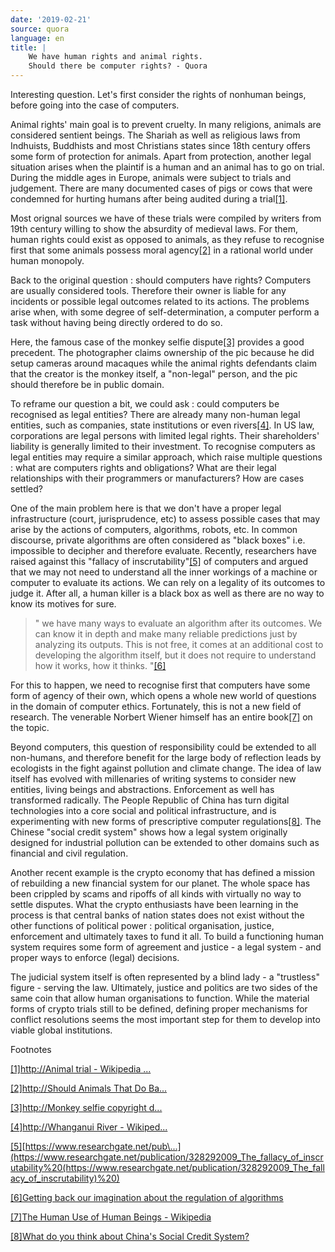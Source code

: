 ```yaml
---
date: '2019-02-21'
source: quora
language: en
title: |
    We have human rights and animal rights.
    Should there be computer rights? - Quora
---
```


Interesting question. Let\'s first consider the rights of nonhuman
beings, before going into the case of computers.

Animal rights\' main goal is to prevent cruelty. In many religions,
animals are considered sentient beings. The Shariah as well as religious
laws from Indhuists, Buddhists and most Christians states since 18th
century offers some form of protection for animals. Apart from
protection, another legal situation arises when the plaintif is a human
and an animal has to go on trial. During the middle ages in Europe,
animals were subject to trials and judgement. There are many documented
cases of pigs or cows that were condemned for hurting humans after being
audited during a trial[\[1\]](#GAtHu).

Most orignal sources we have of these trials were compiled by writers
from 19th century willing to show the absurdity of medieval laws. For
them, human rights could exist as opposed to animals, as they refuse to
recognise first that some animals possess moral agency[\[2\]](#PbQTC) in
a rational world under human monopoly.

Back to the original question : should computers have rights? Computers
are usually considered tools. Therefore their owner is liable for any
incidents or possible legal outcomes related to its actions. The
problems arise when, with some degree of self-determination, a computer
perform a task without having being directly ordered to do so.

Here, the famous case of the monkey selfie dispute[\[3\]](#RFUNK)
provides a good precedent. The photographer claims ownership of the pic
because he did setup cameras around macaques while the animal rights
defendants claim that the creator is the monkey itself, a \"non-legal\"
person, and the pic should therefore be in public domain.

To reframe our question a bit, we could ask : could computers be
recognised as legal entities? There are already many non-human legal
entities, such as companies, state institutions or even
rivers[\[4\]](#lcTZC). In US law, corporations are legal persons with
limited legal rights. Their shareholders\' liability is generally
limited to their investment. To recognise computers as legal entities
may require a similar approach, which raise multiple questions : what
are computers rights and obligations? What are their legal relationships
with their programmers or manufacturers? How are cases settled?

One of the main problem here is that we don\'t have a proper legal
infrastructure (court, jurisprudence, etc) to assess possible cases that
may arise by the actions of computers, algorithms, robots, etc. In
common discourse, private algorithms are often considered as \"black
boxes\" i.e. impossible to decipher and therefore evaluate. Recently,
researchers have raised against this \"fallacy of
inscrutability\"[\[5\]](#FYpbM) of computers and argued that we may not
need to understand all the inner workings of a machine or computer to
evaluate its actions. We can rely on a legality of its outcomes to judge
it. After all, a human killer is a black box as well as there are no way
to know its motives for sure.

> \" we have many ways to evaluate an algorithm after its outcomes. We
> can know it in depth and make many reliable predictions just by
> analyzing its outputs. This is not free, it comes at an additional
> cost to developing the algorithm itself, but it does not require to
> understand how it works, how it thinks. \"[\[6\]](#vBznl)

For this to happen, we need to recognise first that computers have some
form of agency of their own, which opens a whole new world of questions
in the domain of computer ethics. Fortunately, this is not a new field
of research. The venerable Norbert Wiener himself has an entire
book[\[7\]](#WYKqv) on the topic.

Beyond computers, this question of responsibility could be extended to
all non-humans, and therefore benefit for the large body of reflection
leads by ecologists in the fight against pollution and climate change.
The idea of law itself has evolved with millenaries of writing systems
to consider new entities, living beings and abstractions. Enforcement as
well has transformed radically. The People Republic of China has turn
digital technologies into a core social and political infrastructure,
and is experimenting with new forms of prescriptive computer
regulations[\[8\]](#XiZgf). The Chinese "social credit system" shows how
a legal system originally designed for industrial pollution can be
extended to other domains such as financial and civil regulation.

Another recent example is the crypto economy that has defined a mission
of rebuilding a new financial system for our planet. The whole space has
been crippled by scams and ripoffs of all kinds with virtually no way to
settle disputes. What the crypto enthusiasts have been learning in the
process is that central banks of nation states does not exist without
the other functions of political power : political organisation,
justice, enforcement and ultimately taxes to fund it all. To build a
functioning human system requires some form of agreement and justice - a
legal system - and proper ways to enforce (legal) decisions.

The judicial system itself is often represented by a blind lady - a
\"trustless\" figure - serving the law. Ultimately, justice and politics
are two sides of the same coin that allow human organisations to
function. While the material forms of crypto trials still to be defined,
defining proper mechanisms for conflict resolutions seems the most
important step for them to develop into viable global institutions.

Footnotes

[\[1\]](#cite-GAtHu)[http://Animal trial - Wikipedia
\...](http://animal%20trial%20-%20wikipedia%20(https//en.m.wikipedia.org/wiki/Animal_trial))

[\[2\]](#cite-PbQTC)[http://Should Animals That Do
Ba\...](http://should%20animals%20that%20do%20bad%20things%20be%20tried%20in%20court/?+(https://slate.com/human-interest/2013/02/medieval-animal-trials-why-theyre-not-quite-as-crazy-as-they-sound.html))

[\[3\]](#cite-RFUNK)[http://Monkey selfie copyright
d\...](http://monkey%20selfie%20copyright%20dispute%20-%20wikipedia%20(https//en.m.wikipedia.org/wiki/Monkey_selfie_copyright_dispute)%20)

[\[4\]](#cite-lcTZC)[http://Whanganui River -
Wikiped\...](http://whanganui%20river%20-%20wikipedia%20(https//en.m.wikipedia.org/wiki/Whanganui_River))

[\[5\]](#cite-FYpbM)[https://www.researchgate.net/pub\...](https://www.researchgate.net/publication/328292009_The_fallacy_of_inscrutability%20(https://www.researchgate.net/publication/328292009_The_fallacy_of_inscrutability)%20)

[\[6\]](#cite-vBznl)[Getting back our imagination about the regulation
of algorithms](https://reticular.hypotheses.org/366)

[\[7\]](#cite-WYKqv)[The Human Use of Human Beings -
Wikipedia](https://en.wikipedia.org/wiki/The_Human_Use_of_Human_Beings)

[\[8\]](#cite-XiZgf)[What do you think about
China\'s Social Credit
System?](http://quora.com/What-do-you-think-about-Chinas-Social-Credit-System/answer/Cl%C3%A9ment-Renaud)
